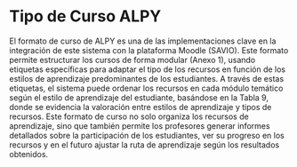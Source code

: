 # Tipo de Curso ALPY

El formato de curso de ALPY es una de las implementaciones clave en la integración de este sistema con la plataforma Moodle (SAVIO). Este formato permite estructurar los cursos de forma modular (Anexo 1), usando etiquetas específicas para adaptar el tipo de los recursos en función de los estilos de aprendizaje predominantes de los estudiantes. 
A través de estas etiquetas, el sistema puede ordenar los recursos en cada módulo temático según el estilo de aprendizaje del estudiante, basándose en la Tabla 9, donde se evidencia la valoración entre estilos de aprendizaje y tipos de recursos.
Este formato de curso no solo organiza los recursos de aprendizaje, sino que también permite los profesores generar informes detallados sobre la participación de los estudiantes, ver su progreso en los recursos y en el futuro ajustar la ruta de aprendizaje según los resultados obtenidos.
